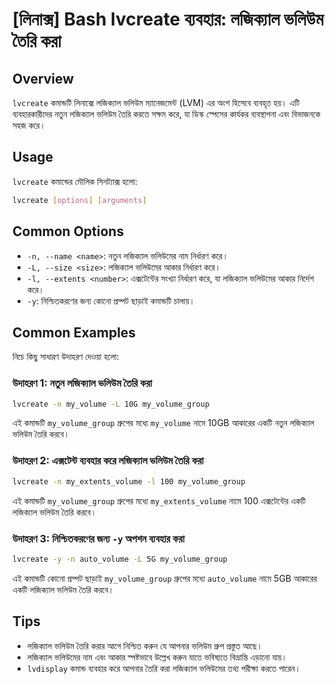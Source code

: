 # [লিনাক্স] Bash lvcreate ব্যবহার: লজিক্যাল ভলিউম তৈরি করা

## Overview
`lvcreate` কমান্ডটি লিনাক্সে লজিক্যাল ভলিউম ম্যানেজমেন্ট (LVM) এর অংশ হিসেবে ব্যবহৃত হয়। এটি ব্যবহারকারীদের নতুন লজিক্যাল ভলিউম তৈরি করতে সক্ষম করে, যা ডিস্ক স্পেসের কার্যকর ব্যবস্থাপনা এবং বিভাজনকে সহজ করে।

## Usage
`lvcreate` কমান্ডের মৌলিক সিনট্যাক্স হলো:

```bash
lvcreate [options] [arguments]
```

## Common Options
- `-n, --name <name>`: নতুন লজিক্যাল ভলিউমের নাম নির্ধারণ করে।
- `-L, --size <size>`: লজিক্যাল ভলিউমের আকার নির্ধারণ করে।
- `-l, --extents <number>`: এক্সটেন্টের সংখ্যা নির্ধারণ করে, যা লজিক্যাল ভলিউমের আকার নির্দেশ করে।
- `-y`: নিশ্চিতকরণের জন্য কোনো প্রম্পট ছাড়াই কমান্ডটি চালায়।

## Common Examples
নিচে কিছু সাধারণ উদাহরণ দেওয়া হলো:

### উদাহরণ 1: নতুন লজিক্যাল ভলিউম তৈরি করা
```bash
lvcreate -n my_volume -L 10G my_volume_group
```
এই কমান্ডটি `my_volume_group` গ্রুপের মধ্যে `my_volume` নামে 10GB আকারের একটি নতুন লজিক্যাল ভলিউম তৈরি করবে।

### উদাহরণ 2: এক্সটেন্ট ব্যবহার করে লজিক্যাল ভলিউম তৈরি করা
```bash
lvcreate -n my_extents_volume -l 100 my_volume_group
```
এই কমান্ডটি `my_volume_group` গ্রুপের মধ্যে `my_extents_volume` নামে 100 এক্সটেন্টের একটি লজিক্যাল ভলিউম তৈরি করবে।

### উদাহরণ 3: নিশ্চিতকরণের জন্য `-y` অপশন ব্যবহার করা
```bash
lvcreate -y -n auto_volume -L 5G my_volume_group
```
এই কমান্ডটি কোনো প্রম্পট ছাড়াই `my_volume_group` গ্রুপের মধ্যে `auto_volume` নামে 5GB আকারের একটি লজিক্যাল ভলিউম তৈরি করবে।

## Tips
- লজিক্যাল ভলিউম তৈরি করার আগে নিশ্চিত করুন যে আপনার ভলিউম গ্রুপ প্রস্তুত আছে।
- লজিক্যাল ভলিউমের নাম এবং আকার স্পষ্টভাবে উল্লেখ করুন যাতে ভবিষ্যতে বিভ্রান্তি এড়ানো যায়।
- `lvdisplay` কমান্ড ব্যবহার করে আপনার তৈরি করা লজিক্যাল ভলিউমের তথ্য পরীক্ষা করতে পারেন।